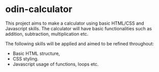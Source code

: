 # odin-calculator

This project aims to make a calculator using basic HTML/CSS and Javascript skills.
The calculator will have basic functionalities such as addition, subtraction, multiplication etc.

The following skills will be applied and aimed to be refined throughout:
- Basic HTML structure,
- CSS styling.
- Javascript usage of functions, loops etc.

